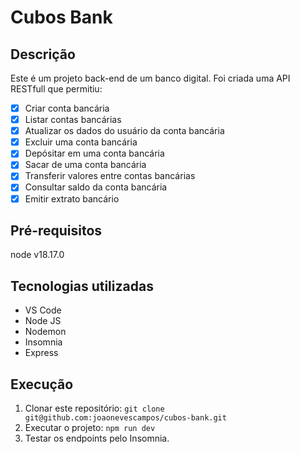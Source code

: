 # Cubos Bank
## Descrição
Este é um projeto back-end de um banco digital. Foi criada uma API RESTfull que permitiu:

- [x] Criar conta bancária
- [x] Listar contas bancárias
- [x] Atualizar os dados do usuário da conta bancária
- [x] Excluir uma conta bancária
- [x] Depósitar em uma conta bancária
- [x] Sacar de uma conta bancária
- [x] Transferir valores entre contas bancárias
- [x] Consultar saldo da conta bancária
- [x] Emitir extrato bancário

## Pré-requisitos
node v18.17.0

## Tecnologias utilizadas
- VS Code
- Node JS
- Nodemon
- Insomnia
- Express

## Execução
1. Clonar este repositório: `git clone git@github.com:joaonevescampos/cubos-bank.git`
2. Executar o projeto: `npm run dev`
3. Testar os endpoints pelo Insomnia.

